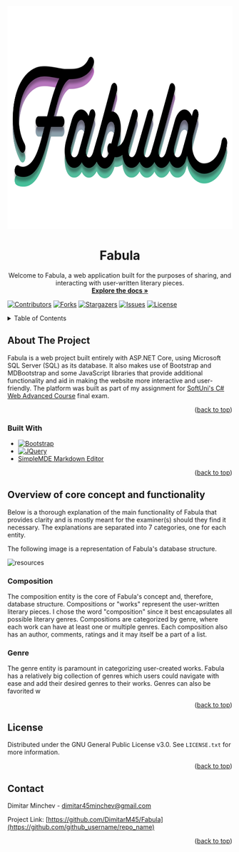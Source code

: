 <a name="readme-top"></a>

<!-- PROJECT SHIELDS -->
<!--
*** I'm using markdown "reference style" links for readability.
*** Reference links are enclosed in brackets [ ] instead of parentheses ( ).
*** See the bottom of this document for the declaration of the reference variables
*** for contributors-url, forks-url, etc. This is an optional, concise syntax you may use.
*** https://www.markdownguide.org/basic-syntax/#reference-style-links
-->

<!-- PROJECT LOGO -->
<br />
<div align="center">
  <a href="https://github.com/DimitarM45/Fabula">
    <img src="Fabula.Web/wwwroot/images/FabulaLogo.png" alt="Logo" width="1000" height="500">
  </a>

<h1 align="center">Fabula</h1>

  <p align="center">
    Welcome to Fabula, a web application built for the purposes of sharing, and interacting with user-written literary pieces.
    <br />
    <a href="https://github.com/DimitarM45/Fabula"><strong>Explore the docs »</strong></a>
  </p>
</div>

[![Contributors][contributors-shield]][contributors-url]
[![Forks][forks-shield]][forks-url]
[![Stargazers][stars-shield]][stars-url]
[![Issues][issues-shield]][issues-url]
[![License][license-shield]][license-url]

<!-- TABLE OF CONTENTS -->
<details>
  <summary>Table of Contents</summary>
  <ol>
    <li>
      <a href="#about-the-project">About The Project</a>
      <ul>
        <li><a href="#built-with">Built With</a></li>
      </ul>
    </li>
    <li><a href="#overview-of-core-concept-and-functionality">Overview of core concept and functionality</a></li>
    <li><a href="#license">License</a></li>
    <li><a href="#contact">Contact</a></li>
  </ol>
</details>

<!-- ABOUT THE PROJECT -->
## About The Project

Fabula is a web project built entirely with ASP.NET Core, using Microsoft SQL Server (SQL) as its database. It also makes use of Bootstrap and MDBootstrap and some JavaScript libraries that provide additional functionality and aid in making the website more interactive and user-friendly. The platform was built as part of my assignment for [SoftUni's C# Web Advanced Course](https://softuni.bg/modules/108/csharp-web/1404) final exam.

<p align="right">(<a href="#readme-top">back to top</a>)</p>

### Built With

* [![Bootstrap][Bootstrap.com]][Bootstrap-url]
* [![JQuery][JQuery.com]][JQuery-url]
* [SimpleMDE Markdown Editor](https://simplemde.com/)

<p align="right">(<a href="#readme-top">back to top</a>)</p>

## Overview of core concept and functionality

Below is a thorough explanation of the main functionality of Fabula that provides clarity and is mostly meant for the examiner(s) should they find it necessary.
The explanations are separated into 7 categories, one for each entity.

The following image is a representation of Fabula's database structure.

![resources](https://docs.google.com/drawings/d/e/2PACX-1vQmPs7h_ddV2VTg5-pLqY93AP6PvxxctLXX66WlQhJZ5dHcB2EO6Y2Fghdv7FtCYaKXqQkw0AacFcbc/pub?w=1784&h=873)

### Composition
The composition entity is the core of Fabula's concept and, therefore, database structure. Compositions or "works" represent the user-written literary pieces. I chose the word "composition" since it best encapsulates all possible literary genres. Compositions are categorized by genre, where each work can have at least one or multiple genres. Each composition also has an author, comments, ratings and it may itself be a part of a list.

### Genre
The genre entity is paramount in categorizing user-created works. Fabula has a relatively big collection of genres which users could navigate with ease and add their desired genres to their works. Genres can also be favorited w  

<p align="right">(<a href="#readme-top">back to top</a>)</p>

<!-- LICENSE -->
## License

Distributed under the GNU General Public License v3.0. See `LICENSE.txt` for more information.

<p align="right">(<a href="#readme-top">back to top</a>)</p>

<!-- CONTACT -->
## Contact

Dimitar Minchev - dimitar45minchev@gmail.com

Project Link: [https://github.com/DimitarM45/Fabula](https://github.com/github_username/repo_name)

<p align="right">(<a href="#readme-top">back to top</a>)</p>


<!-- MARKDOWN LINKS & IMAGES -->
<!-- https://www.markdownguide.org/basic-syntax/#reference-style-links -->
[contributors-shield]: https://img.shields.io/github/contributors/DimitarM45/Fabula.svg?style=for-the-badge
[contributors-url]: https://github.com/DimitarM45/Fabula/graphs/contributors
[forks-shield]: https://img.shields.io/github/forks/DimitarM45/Fabula.svg?style=for-the-badge
[forks-url]: https://github.com/DimitarM45/Fabula/network/members
[stars-shield]: https://img.shields.io/github/stars/DimitarM45/Fabula.svg?style=for-the-badge
[stars-url]: https://github.com/DimitarM45/Fabula/stargazers
[issues-shield]: https://img.shields.io/github/issues/DimitarM45/Fabula.svg?style=for-the-badge
[issues-url]: https://github.com/DimitarM45/Fabula/issues
[license-shield]: https://img.shields.io/github/license/DimitarM45/Fabula.svg?style=for-the-badge
[license-url]: https://github.com/DimitarM45/Fabula/blob/master/LICENSE.txt
[linkedin-shield]: https://img.shields.io/badge/-LinkedIn-black.svg?style=for-the-badge&logo=linkedin&colorB=555
[linkedin-url]: https://linkedin.com/in/linkedin_username
[product-screenshot]: images/screenshot.png
[AspNetCore-url]: https://learn.microsoft.com/en-us/aspnet/core/?view=aspnetcore-6.0
[Bootstrap.com]: https://img.shields.io/badge/Bootstrap-563D7C?style=for-the-badge&logo=bootstrap&logoColor=white
[Bootstrap-url]: https://getbootstrap.com
[JQuery.com]: https://img.shields.io/badge/jQuery-0769AD?style=for-the-badge&logo=jquery&logoColor=white
[JQuery-url]: https://jquery.com 

